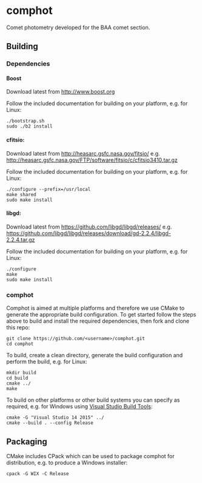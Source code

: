 # comphot
Comet photometry developed for the BAA comet section.

## Building
### Dependencies
#### Boost
Download latest from http://www.boost.org

Follow the included documentation for building on your platform, e.g. for Linux:
```
./bootstrap.sh
sudo ./b2 install
```

#### cfitsio:
Download latest from http://heasarc.gsfc.nasa.gov/fitsio/
e.g. http://heasarc.gsfc.nasa.gov/FTP/software/fitsio/c/cfitsio3410.tar.gz

Follow the included documentation for building on your platform, e.g. for Linux:
```
./configure --prefix=/usr/local
make shared
sudo make install
```

#### libgd:
Download latest from https://github.com/libgd/libgd/releases/
e.g. https://github.com/libgd/libgd/releases/download/gd-2.2.4/libgd-2.2.4.tar.gz

Follow the included documentation for building on your platform, e.g. for Linux:
```
./configure
make
sudo make install
```

### comphot
Comphot is aimed at multiple platforms and therefore we use CMake to generate the appropriate build configuration. To get started follow the steps above to build and install the required dependencies, then fork and clone this repo:
```
git clone https://github.com/<username>/comphot.git
cd comphot
```
To build, create a clean directory, generate the build configuration and perform the build, e.g. for Linux:
```
mkdir build
cd build
cmake ../
make
```
To build on other platforms or other build systems you can specify as required, e.g. for Windows using [Visual Studio Build Tools](https://visualstudio.microsoft.com/downloads/):
```
cmake -G "Visual Studio 14 2015" ../
cmake --build . --config Release
```

## Packaging
CMake includes CPack which can be used to package comphot for distribution, e.g. to produce a Windows installer:
```
cpack -G WIX -C Release
```

